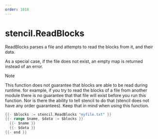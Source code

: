 ```yaml
---
order: 1018
---
```

<!-- Generated by tools/docgen. DO NOT EDIT. -->

# stencil.ReadBlocks

ReadBlocks parses a file and attempts to read the blocks from it, and
their data.

As a special case, if the file does not exist, an empty map is returned
instead of an error.

> [!NOTE]
> This function does not guarantee that blocks are able to be
read during runtime. for example, if you try to read the blocks of a
file from another module there is no guarantee that that file will exist
before you run this function. Nor is there the ability to tell stencil
to do that (stencil does not have any order guarantees). Keep that in
mind when using this function.

```go
{{- $blocks := stencil.ReadBlocks "myfile.txt" }}
{{- range $name, $data := $blocks }}
  {{- $name }}
  {{- $data }}
{{- end }}
```

